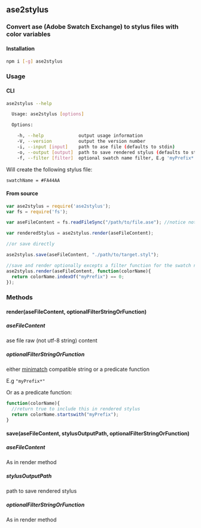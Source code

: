 ## ase2stylus

### Convert ase (Adobe Swatch Exchange) to stylus files with color variables

#### Installation

```bash
npm i [-g] ase2stylus
```

### Usage

#### CLI

```bash
ase2stylus --help

  Usage: ase2stylus [options]

  Options:

    -h, --help             output usage information
    -V, --version          output the version number
    -i, --input [input]    path to ase file (defaults to stdin)
    -o, --output [output]  path to save rendered stylus (defaults to stout)
    -f, --filter [filter]  optional swatch name filter, E.g 'myPrefix*' (minimatch)
```

Will create the following stylus file:

```stylus
swatchName = #FA44AA
```

#### From source

```javascript
var ase2stylus = require('ase2stylus');
var fs = require('fs');

var aseFileContent = fs.readFileSync("/path/to/file.ase"); //notice not utf-8, raw

var renderedStylus = ase2stylus.render(aseFileContent);

//or save directly

ase2stylus.save(aseFileContent, "./path/to/target.styl");

//save and render optionally excepts a filter function for the swatch name
ase2stylus.render(aseFileContent, function(colorName){
  return colorName.indexOf("myPrefix") == 0;
});
```

### Methods

#### render(aseFileContent, optionalFilterStringOrFunction)

##### aseFileContent
ase file raw (not utf-8 string) content

##### optionalFilterStringOrFunction
either [minimatch](https://www.npmjs.org/package/minimatch) compatible string or a predicate function

E.g ```"myPrefix*"```

Or as a predicate function:

```javascript
function(colorName){
  //return true to include this in rendered stylus
  return colorName.startswith("myPrefix");
}
```

#### save(aseFileContent, stylusOutputPath, optionalFilterStringOrFunction)

##### aseFileContent

As in render method

##### stylusOutputPath

path to save rendered stylus

##### optionalFilterStringOrFunction

As in render method
